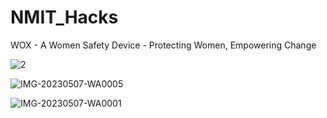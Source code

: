 # NMIT_Hacks
WOX - A Women Safety Device - Protecting Women, Empowering Change


![2](https://github.com/k8wi/NMIT_Hacks/assets/95972832/d4564ac5-1acf-41c0-a11a-9ec799f320fc)




![IMG-20230507-WA0005](https://github.com/k8wi/NMIT_Hacks/assets/95972832/cee59ea1-0546-4bdd-a3a5-beac6b1e575b)




![IMG-20230507-WA0001](https://github.com/k8wi/NMIT_Hacks/assets/95972832/94404da1-ad5b-48b6-b429-970ba571cc05)



